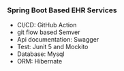 ### Spring Boot Based EHR Services
+ CI/CD: GitHub Action  
+ git flow based Semver
+ Api documentation: Swagger
+ Test: Junit 5 and Mockito
+ Database: Mysql
+ ORM: Hibernate